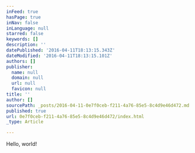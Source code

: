 ```yaml
---
inFeed: true
hasPage: true
inNav: false
inLanguage: null
starred: false
keywords: []
description: ''
datePublished: '2016-04-11T18:13:15.343Z'
dateModified: '2016-04-11T18:13:15.101Z'
authors: []
publisher:
  name: null
  domain: null
  url: null
  favicon: null
title: ''
author: []
sourcePath: _posts/2016-04-11-0e7f0ceb-f211-4a76-85e5-8c4d9e46d472.md
published: true
url: 0e7f0ceb-f211-4a76-85e5-8c4d9e46d472/index.html
_type: Article

---
```

Hello, world!